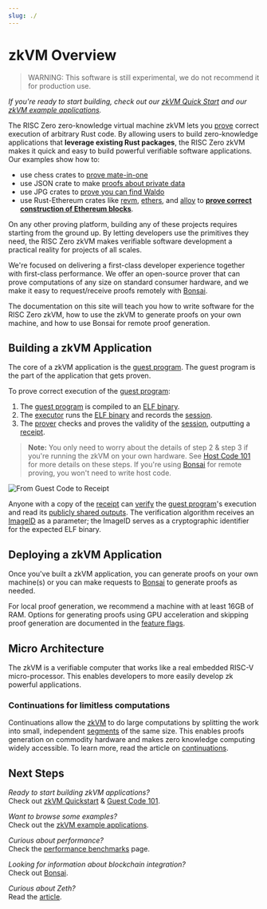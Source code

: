 ```yaml
---
slug: ./
---
```


# zkVM Overview

> WARNING: This software is still experimental, we do not recommend it for
> production use.

_If you're ready to start building, check out our [zkVM Quick Start][quickstart]
and our [zkVM example applications][examples]._

The RISC Zero zero-knowledge virtual machine zkVM lets you [prove]
correct execution of arbitrary Rust code. By allowing users to build
zero-knowledge applications that **leverage existing Rust packages**, the RISC
Zero zkVM makes it quick and easy to build powerful verifiable software
applications. Our examples show how to:

- use chess crates to [prove mate-in-one][chess]
- use JSON crate to make [proofs about private data][json]
- use JPG crates to [prove you can find Waldo][waldo]
- use Rust-Ethereum crates like [revm], [ethers], and [alloy] to **[prove
  correct construction of Ethereum blocks][zeth]**.

On any other proving platform, building any of these projects requires starting
from the ground up. By letting developers use the primitives they need, the RISC
Zero zkVM makes verifiable software development a practical reality for projects
of all scales.

We're focused on delivering a first-class developer experience together with
first-class performance. We offer an open-source prover that can prove
computations of any size on standard consumer hardware, and we make it easy to
request/receive proofs remotely with [Bonsai].

The documentation on this site will teach you how to write software for the RISC
Zero zkVM, how to use the zkVM to generate proofs on your own machine, and how
to use Bonsai for remote proof generation.

## Building a zkVM Application

The core of a zkVM application is the [guest program].
The guest program is the part of the application that gets proven.

To prove correct execution of the [guest program]:

1. The [guest program] is compiled to an [ELF binary]. <br/>
2. The [executor] runs the [ELF binary] and records the [session].
3. The [prover] checks and proves the validity of the [session], outputting a
   [receipt].

> **Note:** You only need to worry about the details of step 2 & step 3 if
> you're running the zkVM on your own hardware. See [Host Code 101][host program] for more details on these steps. If you're using [Bonsai] for remote
> proving, you won't need to write host code.

![From Guest Code to Receipt](/diagrams/from-rust-to-receipt.png)

Anyone with a copy of the [receipt] can [verify] the [guest program]'s execution
and read its [publicly shared outputs][journal]. The verification algorithm
receives an [ImageID] as a parameter; the ImageID serves as a cryptographic
identifier for the expected ELF binary.

## Deploying a zkVM Application

Once you've built a zkVM application, you can generate proofs on your own
machine(s) or you can make requests to [Bonsai] to generate proofs as needed.

For local proof generation, we recommend a machine with at least 16GB of RAM.
Options for generating proofs using GPU acceleration and skipping proof
generation are documented in the [feature flags].

## Micro Architecture

The zkVM is a verifiable computer that works like a real embedded RISC-V
micro-processor. This enables developers to more easily develop zk powerful
applications.

### Continuations for limitless computations

Continuations allow the [zkVM] to do large computations by splitting the work
into small, independent [segments] of the same size. This enables proofs
generation on commodity hardware and makes zero knowledge computing widely
accessible. To learn more, read the article on [continuations].

## Next Steps

_Ready to start building zkVM applications?_ <br/>
Check out [zkVM Quickstart][quickstart] & [Guest Code 101][guest program].

_Want to browse some examples?_ <br/>
Check out the [zkVM example applications][examples].

_Curious about performance?_ <br/>
Check the [performance benchmarks][benchmarks] page.

_Looking for information about blockchain integration?_ <br/>
Check out [Bonsai].

_Curious about Zeth?_<br/>
Read the [article][zeth].

[alloy]: https://github.com/alloy-rs
[benchmarks]: ./benchmarks.md
[Bonsai]: ../bonsai/bonsai-overview.md
[cargo]: https://doc.rust-lang.org/cargo/index.html
[chess]: https://github.com/risc0/risc0/tree/release-0.20/examples/chess#zk-checkmate
[continuations]: https://www.risczero.com/news/continuations
[ethers]: https://github.com/ethers-io/ethers.js
[examples]: ./examples.md
[imageID]: /terminology#image-id
[receipt]: ./receipts.md
[ELF binary]: /terminology#elf-binary
[execution trace]: /terminology#execution-trace
[executor]: /terminology#executor
[feature flags]: https://github.com/risc0/risc0#feature-flags
[guest program]: ./guest-code-101.md
[host]: /terminology#host-program
[host program]: ./host-code-101.md
[journal]: /terminology#journal
[json]: https://github.com/risc0/risc0/tree/release-0.20/examples/json
[prove]: /terminology#validity-proof
[proofs]: /terminology#validity-proof
[prover]: /terminology#prover
[quickstart]: ./quickstart.md
[revm]: https://github.com/bluealloy/revm
[segments]: /terminology#segment
[session]: /terminology#session
[verify]: /terminology#verify
[waldo]: https://www.risczero.com/news/waldo
[zeth]: https://www.risczero.com/news/zeth-release
[zkVM]: /terminology#zero-knowledge-virtual-machine-zkvm
